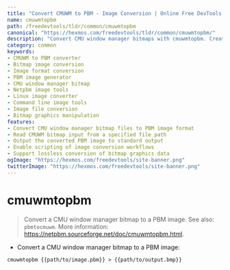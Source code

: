 ```yaml
---
title: "Convert CMUWM to PBM - Image Conversion | Online Free DevTools by Hexmos"
name: cmuwmtopbm
path: /freedevtools/tldr/common/cmuwmtopbm
canonical: "https://hexmos.com/freedevtools/tldr/common/cmuwmtopbm/"
description: "Convert CMU window manager bitmaps with cmuwmtopbm. Create portable bitmap images from older formats. Free online tool, no registration required."
category: common
keywords:
- CMUWM to PBM converter
- Bitmap image conversion
- Image format conversion
- PBM image generator
- CMU window manager bitmap
- Netpbm image tools
- Linux image converter
- Command line image tools
- Image file conversion
- Bitmap graphics manipulation
features:
- Convert CMU window manager bitmap files to PBM image format
- Read CMUWM bitmap input from a specified file path
- Output the converted PBM image to standard output
- Enable scripting of image conversion workflows
- Support lossless conversion of bitmap graphics data
ogImage: "https://hexmos.com/freedevtools/site-banner.png"
twitterImage: "https://hexmos.com/freedevtools/site-banner.png"
---
```


# cmuwmtopbm

> Convert a CMU window manager bitmap to a PBM image.
> See also: `pbmtocmuwm`.
> More information: <https://netpbm.sourceforge.net/doc/cmuwmtopbm.html>.

- Convert a CMU window manager bitmap to a PBM image:

`cmuwmtopbm {{path/to/image.pbm}} > {{path/to/output.bmp}}`
